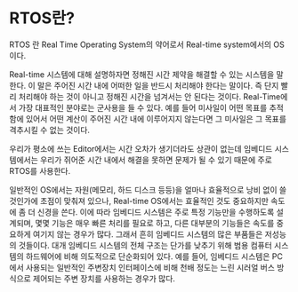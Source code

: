 # RTOS란?

RTOS 란 Real Time Operating System의 약어로서 Real-time system에서의 OS이다.

Real-time 시스템에 대해 설명하자면 정해진 시간 제약을 해결할 수 있는 시스템을 말한다. 이 말은 주어진 시간 내에 어떠한 일을 반드시 처리해야 한다는 말이다. 즉 단지 빨리 처리해야 하는 것이 아니고 정해진 시간을 넘겨서는 안 된다는 것이다. Real-Time에서 가장 대표적인 분야로는 군사용을 들 수 있다. 예를 들어 미사일이 어떤 목표를 추적함에 있어서 어떤 계산이 주어진 시간 내에 이루어지지 않는다면 그 미사일은 그 목표를 격추시킬 수 없는 것이다.

우리가 평소에 쓰는 Editor에서는 시간 오차가 생기더라도 상관이 없는데 임베디드 시스템에서는 우리가 쥐어준 시간 내에서 해결을 못하면 문제가 될 수 있기 때문에 주로 RTOS를 사용한다.

일반적인 OS에서는 자원(메모리, 하드 디스크 등등)을 얼마나 효율적으로 낭비 없이 쓸 것인가에 초점이 맞춰져 있으나, Real-time OS에서는 효율적인 것도 중요하지만 속도에 좀 더 신경을 쓴다. 이에 따라 임베디드 시스템은 주로 특정 기능만을 수행하도록 설계되며, 몇몇 기능은 매우 빠른 처리를 필요로 하고, 다른 대부분의 기능들은 속도를 중요하게 여기지 않는 경우가 많다. 그래서 흔히 임베디드 시스템의 많은 부품들은 저성능의 것들이다. 대개 임베디드 시스템의 전체 구조는 단가를 낮추기 위해 범용 컴퓨터 시스템의 하드웨어에 비해 의도적으로 단순화되어 있다. 예를 들어, 임베디드 시스템은 PC에서 사용되는 일반적인 주변장치 인터페이스에 비해 천배 정도는 느린 시러얼 버스 방식으로 제어되는 주변 장치를 사용하는 경우가 많다.